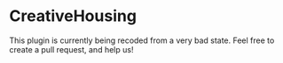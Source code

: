 # CreativeHousing 

This plugin is currently being recoded from a very bad state. Feel free to create a pull request, and help us!


